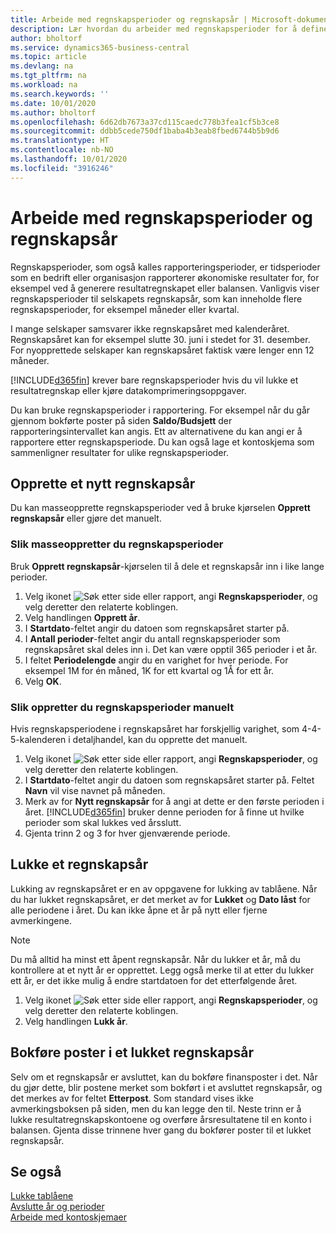 ```yaml
---
title: Arbeide med regnskapsperioder og regnskapsår | Microsoft-dokumentasjon
description: Lær hvordan du arbeider med regnskapsperioder for å definere når bedriften rapporterer økonomiske resultater.
author: bholtorf
ms.service: dynamics365-business-central
ms.topic: article
ms.devlang: na
ms.tgt_pltfrm: na
ms.workload: na
ms.search.keywords: ''
ms.date: 10/01/2020
ms.author: bholtorf
ms.openlocfilehash: 6d62db7673a37cd115caedc778b3fea1cf5b3ce8
ms.sourcegitcommit: ddbb5cede750df1baba4b3eab8fbed6744b5b9d6
ms.translationtype: HT
ms.contentlocale: nb-NO
ms.lasthandoff: 10/01/2020
ms.locfileid: "3916246"
---
```

# <a name="working-with-accounting-periods-and-fiscal-years"></a>Arbeide med regnskapsperioder og regnskapsår

Regnskapsperioder, som også kalles rapporteringsperioder, er tidsperioder som en bedrift eller organisasjon rapporterer økonomiske resultater for, for eksempel ved å generere resultatregnskapet eller balansen. Vanligvis viser regnskapsperioder til selskapets regnskapsår, som kan inneholde flere regnskapsperioder, for eksempel måneder eller kvartal.

I mange selskaper samsvarer ikke regnskapsåret med kalenderåret. Regnskapsåret kan for eksempel slutte 30. juni i stedet for 31. desember. For nyopprettede selskaper kan regnskapsåret faktisk være lenger enn 12 måneder.  

[!INCLUDE[d365fin](includes/d365fin_md.md)] krever bare regnskapsperioder hvis du vil lukke et resultatregnskap eller kjøre datakomprimeringsoppgaver. 

Du kan bruke regnskapsperioder i rapportering. For eksempel når du går gjennom bokførte poster på siden **Saldo/Budsjett** der rapporteringsintervallet kan angis. Ett av alternativene du kan angi er å rapportere etter regnskapsperiode. Du kan også lage et kontoskjema som sammenligner resultater for ulike regnskapsperioder.

## <a name="creating-a-new-fiscal-year"></a>Opprette et nytt regnskapsår

Du kan masseopprette regnskapsperioder ved å bruke kjørselen **Opprett regnskapsår** eller gjøre det manuelt.

### <a name="how-to-create-accounting-periods-in-bulk"></a>Slik masseoppretter du regnskapsperioder

Bruk **Opprett regnskapsår**-kjørselen til å dele et regnskapsår inn i like lange perioder.  

1. Velg ikonet ![Søk etter side eller rapport](media/ui-search/search_small.png "Ikonet Søk etter side eller rapport"), angi **Regnskapsperioder**, og velg deretter den relaterte koblingen.  
2. Velg handlingen **Opprett år**.  <!--What about the Scheduling option? Should we mention that? There's also the Report Output Type field...-->
3. I **Startdato**-feltet angir du datoen som regnskapsåret starter på.  
4. I **Antall perioder**-feltet angir du antall regnskapsperioder som regnskapsåret skal deles inn i. Det kan være opptil 365 perioder i et år.  
5. I feltet **Periodelengde** angir du en varighet for hver periode. For eksempel 1M for én måned, 1K for ett kvartal og 1Å for ett år.  
6. Velg **OK**.  

### <a name="how-to-create-accounting-periods-manually"></a>Slik oppretter du regnskapsperioder manuelt

Hvis regnskapsperiodene i regnskapsåret har forskjellig varighet, som 4-4-5-kalenderen i detaljhandel, kan du opprette det manuelt.  
  
1. Velg ikonet ![Søk etter side eller rapport](media/ui-search/search_small.png "Ikonet Søk etter side eller rapport"), angi **Regnskapsperioder**, og velg deretter den relaterte koblingen.  
2. I **Startdato**-feltet angir du datoen som regnskapsåret starter på. Feltet **Navn** vil vise navnet på måneden.  
3. Merk av for **Nytt regnskapsår** for å angi at dette er den første perioden i året. [!INCLUDE[d365fin](includes/d365fin_md.md)] bruker denne perioden for å finne ut hvilke perioder som skal lukkes ved årsslutt.
4. Gjenta trinn 2 og 3 for hver gjenværende periode.  

## <a name="closing-a-fiscal-year"></a>Lukke et regnskapsår

Lukking av regnskapsåret er en av oppgavene for lukking av tablåene. Når du har lukket regnskapsåret, er det merket av for **Lukket** og **Dato låst** for alle periodene i året. Du kan ikke åpne et år på nytt eller fjerne avmerkingene.

> [!NOTE]  
> Du må alltid ha minst ett åpent regnskapsår. Når du lukker et år, må du kontrollere at et nytt år er opprettet. Legg også merke til at etter du lukker ett år, er det ikke mulig å endre startdatoen for det etterfølgende året.

1. Velg ikonet ![Søk etter side eller rapport](media/ui-search/search_small.png "Ikonet Søk etter side eller rapport"), angi **Regnskapsperioder**, og velg deretter den relaterte koblingen.  
2. Velg handlingen **Lukk år**.  

## <a name="posting-entries-to-a-closed-fiscal-year"></a>Bokføre poster i et lukket regnskapsår

Selv om et regnskapsår er avsluttet, kan du bokføre finansposter i det. Når du gjør dette, blir postene merket som bokført i et avsluttet regnskapsår, og det merkes av for feltet **Etterpost**. Som standard vises ikke avmerkingsboksen på siden, men du kan legge den til. Neste trinn er å lukke resultatregnskapskontoene og overføre årsresultatene til en konto i balansen. Gjenta disse trinnene hver gang du bokfører poster til et lukket regnskapsår.

## <a name="see-also"></a>Se også

[Lukke tablåene](year-close-books.md)  
[Avslutte år og perioder](year-close-years-periods.md)  
[Arbeide med kontoskjemaer](bi-how-work-account-schedule.md)  
